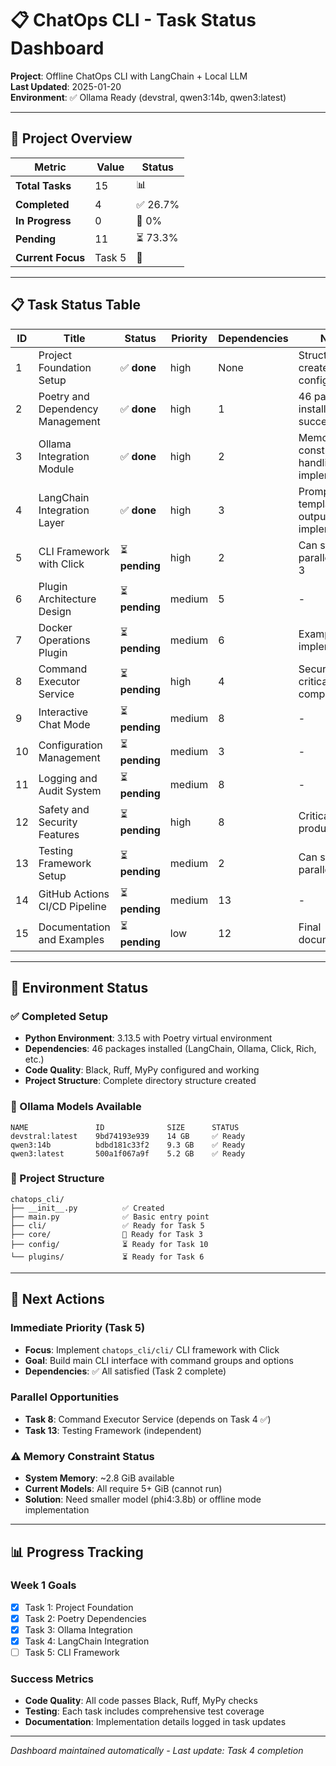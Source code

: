 # 📋 ChatOps CLI - Task Status Dashboard

**Project**: Offline ChatOps CLI with LangChain + Local LLM  
**Last Updated**: 2025-01-20  
**Environment**: ✅ Ollama Ready (devstral, qwen3:14b, qwen3:latest)

---

## 🎯 Project Overview

| Metric | Value | Status |
|--------|-------|--------|
| **Total Tasks** | 15 | 📊 |
| **Completed** | 4 | ✅ 26.7% |
| **In Progress** | 0 | 🔄 0% |
| **Pending** | 11 | ⏳ 73.3% |
| **Current Focus** | Task 5 | 🎯 |

---

## 📋 Task Status Table

| ID | Title | Status | Priority | Dependencies | Notes |
|----|-------|--------|----------|-------------|-------|
| 1 | Project Foundation Setup | ✅ **done** | high | None | Structure created, Poetry configured |
| 2 | Poetry and Dependency Management | ✅ **done** | high | 1 | 46 packages installed successfully |
| 3 | Ollama Integration Module | ✅ **done** | high | 2 | Memory constraint handling implemented |
| 4 | LangChain Integration Layer | ✅ **done** | high | 3 | Prompt templates & output parsing implemented |
| 5 | CLI Framework with Click | ⏳ **pending** | high | 2 | Can start parallel to Task 3 |
| 6 | Plugin Architecture Design | ⏳ **pending** | medium | 5 | - |
| 7 | Docker Operations Plugin | ⏳ **pending** | medium | 6 | Example plugin implementation |
| 8 | Command Executor Service | ⏳ **pending** | high | 4 | Security-critical component |
| 9 | Interactive Chat Mode | ⏳ **pending** | medium | 8 | - |
| 10 | Configuration Management | ⏳ **pending** | medium | 3 | - |
| 11 | Logging and Audit System | ⏳ **pending** | medium | 8 | - |
| 12 | Safety and Security Features | ⏳ **pending** | high | 8 | Critical for production |
| 13 | Testing Framework Setup | ⏳ **pending** | medium | 2 | Can start parallel |
| 14 | GitHub Actions CI/CD Pipeline | ⏳ **pending** | medium | 13 | - |
| 15 | Documentation and Examples | ⏳ **pending** | low | 12 | Final documentation |

---

## 🔧 Environment Status

### ✅ Completed Setup
- **Python Environment**: 3.13.5 with Poetry virtual environment
- **Dependencies**: 46 packages installed (LangChain, Ollama, Click, Rich, etc.)
- **Code Quality**: Black, Ruff, MyPy configured and working
- **Project Structure**: Complete directory structure created

### 🤖 Ollama Models Available
```
NAME               ID              SIZE      STATUS
devstral:latest    9bd74193e939    14 GB     ✅ Ready
qwen3:14b          bdbd181c33f2    9.3 GB    ✅ Ready  
qwen3:latest       500a1f067a9f    5.2 GB    ✅ Ready
```

### 📁 Project Structure
```
chatops_cli/
├── __init__.py          ✅ Created
├── main.py              ✅ Basic entry point
├── cli/                 ✅ Ready for Task 5
├── core/                🎯 Ready for Task 3
├── config/              ⏳ Ready for Task 10
└── plugins/             ⏳ Ready for Task 6
```

---

## 🚀 Next Actions

### Immediate Priority (Task 5)
- **Focus**: Implement `chatops_cli/cli/` CLI framework with Click
- **Goal**: Build main CLI interface with command groups and options
- **Dependencies**: ✅ All satisfied (Task 2 complete)

### Parallel Opportunities
- **Task 8**: Command Executor Service (depends on Task 4 ✅)
- **Task 13**: Testing Framework (independent)

### ⚠️ Memory Constraint Status
- **System Memory**: ~2.8 GiB available
- **Current Models**: All require 5+ GiB (cannot run)
- **Solution**: Need smaller model (phi4:3.8b) or offline mode implementation

---

## 📊 Progress Tracking

### Week 1 Goals
- [x] Task 1: Project Foundation
- [x] Task 2: Poetry Dependencies  
- [x] Task 3: Ollama Integration
- [x] Task 4: LangChain Integration
- [ ] Task 5: CLI Framework

### Success Metrics
- **Code Quality**: All code passes Black, Ruff, MyPy checks
- **Testing**: Each task includes comprehensive test coverage
- **Documentation**: Implementation details logged in task updates

---

*Dashboard maintained automatically - Last update: Task 4 completion* 